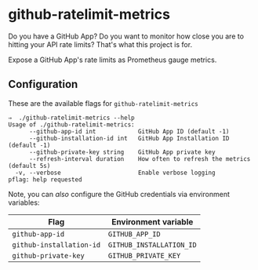 # github-ratelimit-metrics

Do you have a GitHub App? Do you want to monitor how close you are to hitting
your API rate limits? That's what this project is for.

Expose a GitHub App's rate limits as Prometheus gauge metrics.

## Configuration

These are the available flags for `github-ratelimit-metrics`
```
⇒  ./github-ratelimit-metrics --help
Usage of ./github-ratelimit-metrics:
      --github-app-id int            GitHub App ID (default -1)
      --github-installation-id int   GitHub App Installation ID (default -1)
      --github-private-key string    GitHub App private key
      --refresh-interval duration    How often to refresh the metrics (default 5s)
  -v, --verbose                      Enable verbose logging
pflag: help requested
```

Note, you can *also* configure the GitHub credentials via environment variables:

| Flag                     | Environment variable     |
| ------------------------ | ------------------------ |
| `github-app-id`          | `GITHUB_APP_ID`          |
| `github-installation-id` | `GITHUB_INSTALLATION_ID` |
| `github-private-key`     | `GITHUB_PRIVATE_KEY`     |
